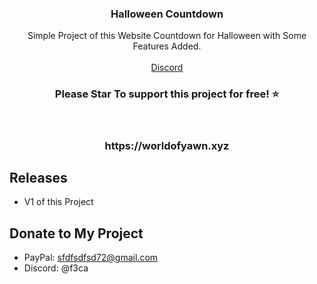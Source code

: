 <p align="center">
  <h3 align="center">Halloween Countdown</h3>

  <p align="center">
    Simple Project of this Website Countdown for Halloween with Some Features Added.
    <br/>
    <br/>
    <a href="https://discord.com/users/1162941718593798164">Discord</a>
  </p>
</p>
<h3 align="center";">Please Star To support this project for free! ⭐</h3>
<br/>
<h3 align="center";>  https://worldofyawn.xyz </h3>


## Releases
- V1 of this Project

## Donate to My Project

- PayPal: sfdfsdfsd72@gmail.com
- Discord: @f3ca
